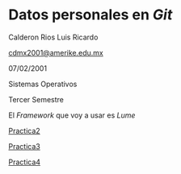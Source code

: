 # Datos personales en *Git*

Calderon Rios Luis Ricardo

cdmx2001@amerike.edu.mx

07/02/2001

Sistemas Operativos

Tercer Semestre

El *Framework* que voy a usar es *Lume* 

[Practica2](https://github.com/Riku935/Buen-repositorio-de-Sistemas/blob/So/SO.md)

[Practica3](https://github.com/Riku935/Buen-repositorio-de-Sistemas/blob/redes/redes.md)

[Practica4](https://github.com/Riku935/Buen-repositorio-de-Sistemas/blob/git/Git.md)
